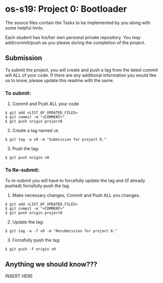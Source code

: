 # os-s19: Project 0: Bootloader

The source files contain the Tasks to be implemented by you along with some helpful hints. 

Each student has his/her own personal private repository. You may add/commit/push as you please during the completion of the project. 

## Submission
To submit the project, you will create and push a tag from the latest commit will ALL of your code. If there are any additional information you would like us to know, please update this readme with the same.

### To submit:
1. Commit and Push ALL your code
```
$ git add <LIST_OF_UPDATED_FILES>
$ git commit -m "<COMMENT>"
$ git push origin project0
```
2. Create a tag named `v0`.
```
$ git tag -a v0 -m "Submission for project 0."
```

3. Push the tag:
```
$ git push origin v0
```

### To Re-submit:
To re-submit you will have to forcefully update the tag and (if already pushed) forcefully push the tag.

1. Make necessary changes, Commit and Push ALL you changes.
```
$ git add <LIST_OF_UPDATED_FILES>
$ git commit -m "<COMMENT>"
$ git push origin project0
```

2. Update the tag:
```
$ git tag -a -f v0 -m "Resubmission for project 0."
```

3. Forcefully push the tag:
```
$ git push -f origin v0
```


## Anything we should know???
INSERT HERE